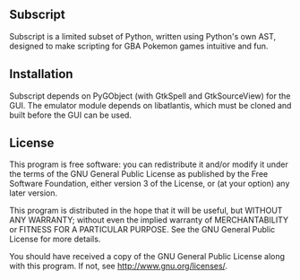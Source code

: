 ## Subscript

Subscript is a limited subset of Python, written using Python's own AST, designed to make scripting for GBA Pokemon games intuitive and fun.

## Installation

Subscript depends on PyGObject (with GtkSpell and GtkSourceView) for the GUI. The emulator module depends on libatlantis, which must be cloned and built before the GUI can be used.

## License

This program is free software: you can redistribute it and/or modify
it under the terms of the GNU General Public License as published by
the Free Software Foundation, either version 3 of the License, or
(at your option) any later version.

This program is distributed in the hope that it will be useful,
but WITHOUT ANY WARRANTY; without even the implied warranty of
MERCHANTABILITY or FITNESS FOR A PARTICULAR PURPOSE.  See the
GNU General Public License for more details.

You should have received a copy of the GNU General Public License
along with this program.  If not, see <http://www.gnu.org/licenses/>.

